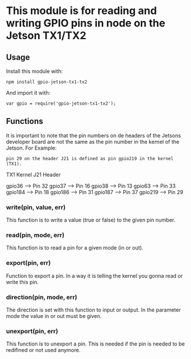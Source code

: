 # This module is for reading and writing GPIO pins in node on the Jetson TX1/TX2

## Usage

Install this module with:

	npm install gpio-jetson-tx1-tx2

And import it with:

	var gpio = require('gpio-jetson-tx1-tx2');

## Functions

It is important to note that the pin numbers on de headers of the Jetsons developer board are not the same as the pin number in the kernel of the Jetson. For Example:

	pin 29 on the header J21 is defined as pin gpio219 in the kernel (TX1).


TX1 Kernel 	J21 Header

gpio36	-->	Pin 32
gpio37	-->	Pin 16 
gpio38 	-->	Pin 13 
gpio63 	-->	Pin 33
gpio184	-->	Pin 18 
gpio186	-->	Pin 31 
gpio187	-->	Pin 37 
gpio219 -->	Pin 29 

### write(pin, value, err)
This function is to write a value (true or false) to the given pin number.

### read(pin, mode, err)
This function is to read a pin for a given mode (in or out).


### export(pin, err)
Function to export a pin. In a way it is telling the kernel you gonna read or write this pin.

### direction(pin, mode, err)
The direction is set with this function to input or output. In the parameter mode the value in or out must be given.

### unexport(pin, err)
This function is to unexport a pin. This is needed if the pin is needed to be redifined or not used anymore.

